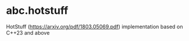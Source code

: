 # abc.hotstuff
HotStuff (https://arxiv.org/pdf/1803.05069.pdf) implementation based on C++23 and above
